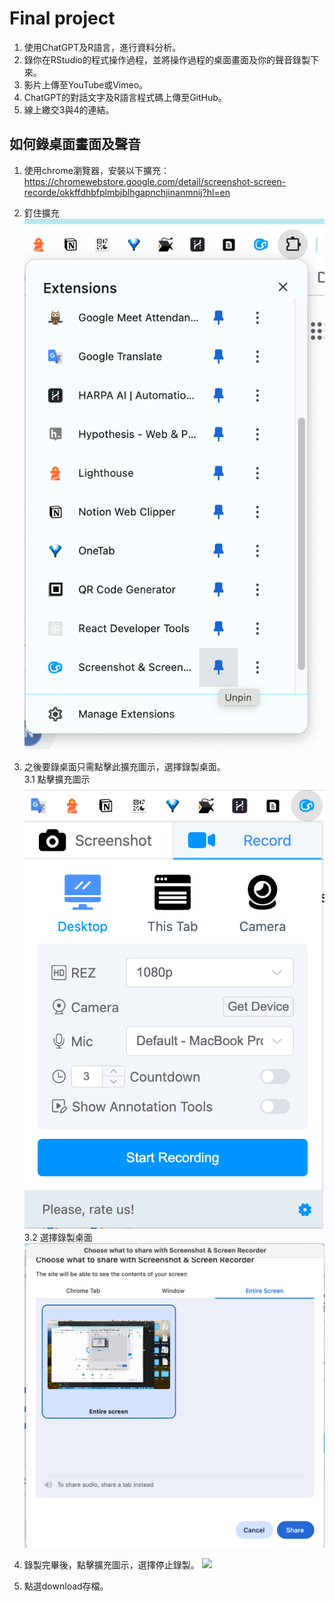 # Final project

  1. 使用ChatGPT及R語言，進行資料分析。
  2. 錄你在RStudio的程式操作過程，並將操作過程的桌面畫面及你的聲音錄製下來。
  3. 影片上傳至YouTube或Vimeo。
  4. ChatGPT的對話文字及R語言程式碼上傳至GitHub。
  5. 線上繳交3與4的連結。

## 如何錄桌面畫面及聲音

  1. 使用chrome瀏覽器，安裝以下擴充：
  <https://chromewebstore.google.com/detail/screenshot-screen-recorde/okkffdhbfplmbjblhgapnchjinanmnij?hl=en>
  2. 釘住擴充
  ![](../img/2024-05-29-13-27-35.png)

  3. 之後要錄桌面只需點擊此擴充圖示，選擇錄製桌面。  
    3.1 點擊擴充圖示
![](../img/2024-05-29-13-29-03.png)
    3.2 選擇錄製桌面
![](../img/2024-05-29-13-30-01.png)
  4. 錄製完畢後，點擊擴充圖示，選擇停止錄製。
  ![](../img/2024-05-29-13-33-20.png)
  5. 點選download存檔。